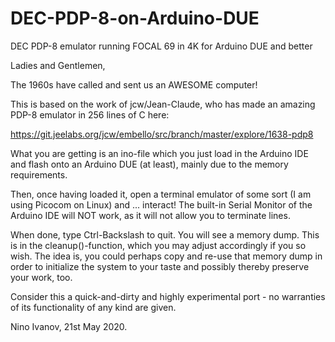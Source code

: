 # DEC-PDP-8-on-Arduino-DUE
DEC PDP-8 emulator running FOCAL 69 in 4K for Arduino DUE and better

Ladies and Gentlemen,

The 1960s have called and sent us an AWESOME computer!

This is based on the work of jcw/Jean-Claude, who has made an amazing PDP-8 emulator in 256 lines of C here:

https://git.jeelabs.org/jcw/embello/src/branch/master/explore/1638-pdp8

What you are getting is an ino-file which you just load in the Arduino IDE and flash onto an Arduino DUE (at least), mainly due to the memory requirements.

Then, once having loaded it, open a terminal emulator of some sort (I am using Picocom on Linux) and ... interact! The built-in Serial Monitor of the Arduino IDE will NOT work, as it will not allow you to terminate lines.

When done, type Ctrl-Backslash to quit. You will see a memory dump. This is in the cleanup()-function, which you may adjust accordingly if you so wish. The idea is, you could perhaps copy and re-use that memory dump in order to initialize the system to your taste and possibly thereby preserve your work, too.

Consider this a quick-and-dirty and highly experimental port - no warranties of its functionality of any kind are given.

Nino Ivanov, 21st May 2020.
